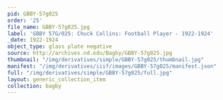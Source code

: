 ```yaml
---
pid: GBBY-57g025
order: '25'
file_name: GBBY-57g025.jpg
label: 'GBBY 57G/025: Chuck Collins: Football Player - 1922-1924'
_date: 1922-1924
object_type: glass plate negative
source: http://archives.nd.edu/Bagby/GBBY-57g025.jpg
thumbnail: "/img/derivatives/simple/GBBY-57g025/thumbnail.jpg"
manifest: "/img/derivatives/iiif/images/GBBY-57g025/manifest.json"
full: "/img/derivatives/simple/GBBY-57g025/full.jpg"
layout: generic_collection_item
collection: bagby
---
```

